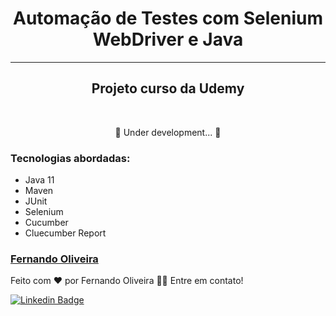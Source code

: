 # <center>Automação de Testes com Selenium WebDriver e Java <center>
___

<h2 align="center"> Projeto curso da Udemy</h2> <br>

<p align="center"> 🚧  Under development...  🚧</p> 



### Tecnologias abordadas:
* Java 11
* Maven 
* JUnit
* Selenium
* Cucumber
* Cluecumber Report


<h3> <a href="https://www.linkedin.com/in/lfpo2005/" title="lfcode"> Fernando Oliveira </a></h3>

Feito com ❤️ por Fernando Oliveira 👋🏽 Entre em contato!

[![Linkedin Badge](https://img.shields.io/badge/-Fernando-blue?style=flat-square&logo=Linkedin&logoColor=white&link=https://www.linkedin.com/in/lfpo2005/)](https://www.linkedin.com/in/fernando-oliveira-074298113/) 


